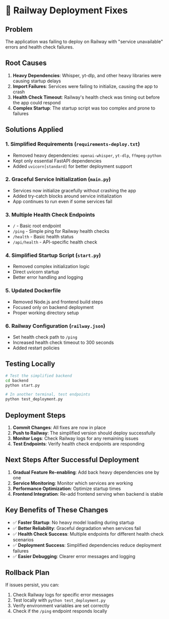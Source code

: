 # 🚀 Railway Deployment Fixes

## Problem
The application was failing to deploy on Railway with "service unavailable" errors and health check failures.

## Root Causes
1. **Heavy Dependencies**: Whisper, yt-dlp, and other heavy libraries were causing startup delays
2. **Import Failures**: Services were failing to initialize, causing the app to crash
3. **Health Check Timeout**: Railway's health check was timing out before the app could respond
4. **Complex Startup**: The startup script was too complex and prone to failures

## Solutions Applied

### 1. Simplified Requirements (`requirements-deploy.txt`)
- Removed heavy dependencies: `openai-whisper`, `yt-dlp`, `ffmpeg-python`
- Kept only essential FastAPI dependencies
- Added `uvicorn[standard]` for better deployment support

### 2. Graceful Service Initialization (`main.py`)
- Services now initialize gracefully without crashing the app
- Added try-catch blocks around service initialization
- App continues to run even if some services fail

### 3. Multiple Health Check Endpoints
- `/` - Basic root endpoint
- `/ping` - Simple ping for Railway health checks
- `/health` - Basic health status
- `/api/health` - API-specific health check

### 4. Simplified Startup Script (`start.py`)
- Removed complex initialization logic
- Direct uvicorn startup
- Better error handling and logging

### 5. Updated Dockerfile
- Removed Node.js and frontend build steps
- Focused only on backend deployment
- Proper working directory setup

### 6. Railway Configuration (`railway.json`)
- Set health check path to `/ping`
- Increased health check timeout to 300 seconds
- Added restart policies

## Testing Locally

```bash
# Test the simplified backend
cd backend
python start.py

# In another terminal, test endpoints
python test_deployment.py
```

## Deployment Steps

1. **Commit Changes**: All fixes are now in place
2. **Push to Railway**: The simplified version should deploy successfully
3. **Monitor Logs**: Check Railway logs for any remaining issues
4. **Test Endpoints**: Verify health check endpoints are responding

## Next Steps After Successful Deployment

1. **Gradual Feature Re-enabling**: Add back heavy dependencies one by one
2. **Service Monitoring**: Monitor which services are working
3. **Performance Optimization**: Optimize startup times
4. **Frontend Integration**: Re-add frontend serving when backend is stable

## Key Benefits of These Changes

- ✅ **Faster Startup**: No heavy model loading during startup
- ✅ **Better Reliability**: Graceful degradation when services fail
- ✅ **Health Check Success**: Multiple endpoints for different health check scenarios
- ✅ **Deployment Success**: Simplified dependencies reduce deployment failures
- ✅ **Easier Debugging**: Clearer error messages and logging

## Rollback Plan

If issues persist, you can:
1. Check Railway logs for specific error messages
2. Test locally with `python test_deployment.py`
3. Verify environment variables are set correctly
4. Check if the `/ping` endpoint responds locally
